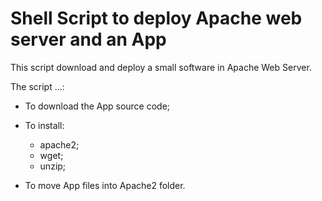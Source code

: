 # Shell Script to deploy Apache web server and an App


This script download and deploy a small software in Apache Web Server.

The script ...:

* To download the App source code;
* To install:

  * apache2;
  * wget;
  * unzip;

* To move App files into Apache2 folder.